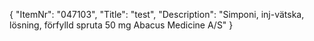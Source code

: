 {
  "ItemNr": "047103",
  "Title": "test",
  "Description": "Simponi, inj-vätska, lösning, förfylld spruta 50 mg Abacus Medicine A/S"
}